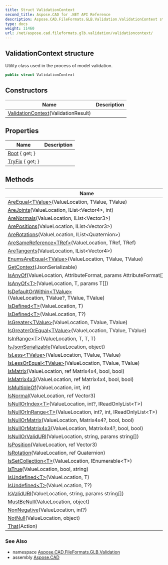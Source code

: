```yaml
---
title: Struct ValidationContext
second_title: Aspose.CAD for .NET API Reference
description: Aspose.CAD.FileFormats.GLB.Validation.ValidationContext struct. Utility class used in the process of model validation
type: docs
weight: 11460
url: /net/aspose.cad.fileformats.glb.validation/validationcontext/
---
```

## ValidationContext structure

Utility class used in the process of model validation.

```csharp
public struct ValidationContext
```

## Constructors

| Name | Description |
| --- | --- |
| [ValidationContext](validationcontext/)(ValidationResult) |  |

## Properties

| Name | Description |
| --- | --- |
| [Root](../../aspose.cad.fileformats.glb.validation/validationcontext/root/) { get; } |  |
| [TryFix](../../aspose.cad.fileformats.glb.validation/validationcontext/tryfix/) { get; } |  |

## Methods

| Name | Description |
| --- | --- |
| [AreEqual&lt;TValue&gt;](../../aspose.cad.fileformats.glb.validation/validationcontext/areequal/)(ValueLocation, TValue, TValue) |  |
| [AreJoints](../../aspose.cad.fileformats.glb.validation/validationcontext/arejoints/)(ValueLocation, IList&lt;Vector4&gt;, int) |  |
| [AreNormals](../../aspose.cad.fileformats.glb.validation/validationcontext/arenormals/)(ValueLocation, IList&lt;Vector3&gt;) |  |
| [ArePositions](../../aspose.cad.fileformats.glb.validation/validationcontext/arepositions/)(ValueLocation, IList&lt;Vector3&gt;) |  |
| [AreRotations](../../aspose.cad.fileformats.glb.validation/validationcontext/arerotations/)(ValueLocation, IList&lt;Quaternion&gt;) |  |
| [AreSameReference&lt;TRef&gt;](../../aspose.cad.fileformats.glb.validation/validationcontext/aresamereference/)(ValueLocation, TRef, TRef) |  |
| [AreTangents](../../aspose.cad.fileformats.glb.validation/validationcontext/aretangents/)(ValueLocation, IList&lt;Vector4&gt;) |  |
| [EnumsAreEqual&lt;TValue&gt;](../../aspose.cad.fileformats.glb.validation/validationcontext/enumsareequal/)(ValueLocation, TValue, TValue) |  |
| [GetContext](../../aspose.cad.fileformats.glb.validation/validationcontext/getcontext/)(JsonSerializable) |  |
| [IsAnyOf](../../aspose.cad.fileformats.glb.validation/validationcontext/isanyof/#isanyof)(ValueLocation, AttributeFormat, params AttributeFormat[]) |  |
| [IsAnyOf&lt;T&gt;](../../aspose.cad.fileformats.glb.validation/validationcontext/isanyof/#isanyof_1)(ValueLocation, T, params T[]) |  |
| [IsDefaultOrWithin&lt;TValue&gt;](../../aspose.cad.fileformats.glb.validation/validationcontext/isdefaultorwithin/)(ValueLocation, TValue?, TValue, TValue) |  |
| [IsDefined&lt;T&gt;](../../aspose.cad.fileformats.glb.validation/validationcontext/isdefined/#isdefined_1)(ValueLocation, T) |  |
| [IsDefined&lt;T&gt;](../../aspose.cad.fileformats.glb.validation/validationcontext/isdefined/#isdefined)(ValueLocation, T?) |  |
| [IsGreater&lt;TValue&gt;](../../aspose.cad.fileformats.glb.validation/validationcontext/isgreater/)(ValueLocation, TValue, TValue) |  |
| [IsGreaterOrEqual&lt;TValue&gt;](../../aspose.cad.fileformats.glb.validation/validationcontext/isgreaterorequal/)(ValueLocation, TValue, TValue) |  |
| [IsInRange&lt;T&gt;](../../aspose.cad.fileformats.glb.validation/validationcontext/isinrange/)(ValueLocation, T, T, T) |  |
| [IsJsonSerializable](../../aspose.cad.fileformats.glb.validation/validationcontext/isjsonserializable/)(ValueLocation, object) |  |
| [IsLess&lt;TValue&gt;](../../aspose.cad.fileformats.glb.validation/validationcontext/isless/)(ValueLocation, TValue, TValue) |  |
| [IsLessOrEqual&lt;TValue&gt;](../../aspose.cad.fileformats.glb.validation/validationcontext/islessorequal/)(ValueLocation, TValue, TValue) |  |
| [IsMatrix](../../aspose.cad.fileformats.glb.validation/validationcontext/ismatrix/)(ValueLocation, ref Matrix4x4, bool, bool) |  |
| [IsMatrix4x3](../../aspose.cad.fileformats.glb.validation/validationcontext/ismatrix4x3/)(ValueLocation, ref Matrix4x4, bool, bool) |  |
| [IsMultipleOf](../../aspose.cad.fileformats.glb.validation/validationcontext/ismultipleof/)(ValueLocation, int, int) |  |
| [IsNormal](../../aspose.cad.fileformats.glb.validation/validationcontext/isnormal/)(ValueLocation, ref Vector3) |  |
| [IsNullOrIndex&lt;T&gt;](../../aspose.cad.fileformats.glb.validation/validationcontext/isnullorindex/)(ValueLocation, int?, IReadOnlyList&lt;T&gt;) |  |
| [IsNullOrInRange&lt;T&gt;](../../aspose.cad.fileformats.glb.validation/validationcontext/isnullorinrange/)(ValueLocation, int?, int, IReadOnlyList&lt;T&gt;) |  |
| [IsNullOrMatrix](../../aspose.cad.fileformats.glb.validation/validationcontext/isnullormatrix/)(ValueLocation, Matrix4x4?, bool, bool) |  |
| [IsNullOrMatrix4x3](../../aspose.cad.fileformats.glb.validation/validationcontext/isnullormatrix4x3/)(ValueLocation, Matrix4x4?, bool, bool) |  |
| [IsNullOrValidURI](../../aspose.cad.fileformats.glb.validation/validationcontext/isnullorvaliduri/)(ValueLocation, string, params string[]) |  |
| [IsPosition](../../aspose.cad.fileformats.glb.validation/validationcontext/isposition/)(ValueLocation, ref Vector3) |  |
| [IsRotation](../../aspose.cad.fileformats.glb.validation/validationcontext/isrotation/)(ValueLocation, ref Quaternion) |  |
| [IsSetCollection&lt;T&gt;](../../aspose.cad.fileformats.glb.validation/validationcontext/issetcollection/)(ValueLocation, IEnumerable&lt;T&gt;) |  |
| [IsTrue](../../aspose.cad.fileformats.glb.validation/validationcontext/istrue/)(ValueLocation, bool, string) |  |
| [IsUndefined&lt;T&gt;](../../aspose.cad.fileformats.glb.validation/validationcontext/isundefined/#isundefined_1)(ValueLocation, T) |  |
| [IsUndefined&lt;T&gt;](../../aspose.cad.fileformats.glb.validation/validationcontext/isundefined/#isundefined)(ValueLocation, T?) |  |
| [IsValidURI](../../aspose.cad.fileformats.glb.validation/validationcontext/isvaliduri/)(ValueLocation, string, params string[]) |  |
| [MustBeNull](../../aspose.cad.fileformats.glb.validation/validationcontext/mustbenull/)(ValueLocation, object) |  |
| [NonNegative](../../aspose.cad.fileformats.glb.validation/validationcontext/nonnegative/)(ValueLocation, int?) |  |
| [NotNull](../../aspose.cad.fileformats.glb.validation/validationcontext/notnull/)(ValueLocation, object) |  |
| [That](../../aspose.cad.fileformats.glb.validation/validationcontext/that/)(Action) |  |

### See Also

* namespace [Aspose.CAD.FileFormats.GLB.Validation](../../aspose.cad.fileformats.glb.validation/)
* assembly [Aspose.CAD](../../)



